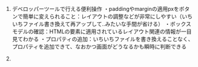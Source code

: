 1. デベロッパーツールで行える便利操作
   ・paddingやmarginの適用pxをボタンで簡単に変えられること：レイアウトの調整などが非常にしやすい（いちいちファイル書き換えて再アップして..みたいな手間が省ける）
   ・ボックスモデルの確認：HTMLの要素に適用されているレイアウト関連の情報が一目見てわかる
   ・プロパティの追加：いちいちファイルを書き換えることなく、プロパティを追加できて、なおかつ画面がどうなるかも瞬時に判断できる

2.

